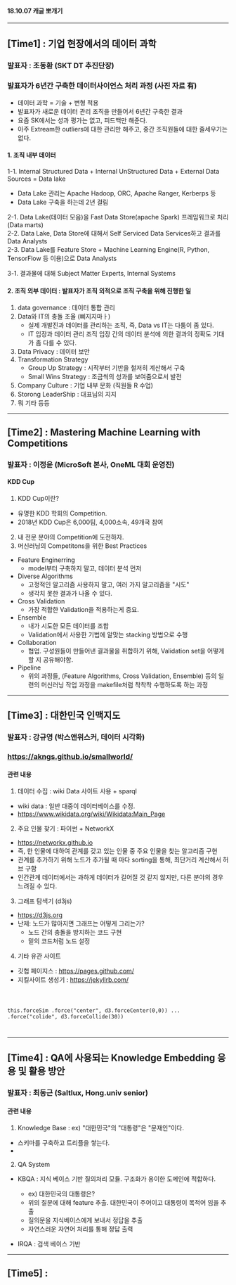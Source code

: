 #### 18.10.07 캐글 뽀개기

<hr>

## [Time1] : 기업 현장에서의 데이터 과학
### 발표자 : 조동환 (SKT DT 추진단장)
### 발표자가 6년간 구축한 데이터사이언스 처리 과정 (사진 자료 有)
* 데이터 과학 = 기술 + 변형 적용 <br>
* 발표자가 새로운 데이터 관리 조직을 만들어서 6년간 구축한 결과
* 요즘 SK에서는 성과 평가는 없고, 피드백만 해준다.
* 아주 Extream한 outliers에 대한 관리만 해주고, 중간 조직원들에 대한 줄세우기는 없다.

#### 1. 조직 내부 데이터 
1-1. Internal Structured Data + Internal UnStructured Data + External Data Sources = Data lake <br>
  * Data Lake 관리는 Apache Hadoop, ORC, Apache Ranger, Kerberps 등
  * Data Lake 구축을 하는데 2년 걸림

2-1. Data Lake(데이터 모음)을 Fast Data Store(apache Spark) 프레임워크로 처리(Data marts) <br>
2-2. Data Lake, Data Store에 대해서 Self Serviced Data Services하고 결과를 Data Analysts <br>
2-3. Data Lake를 Feature Store + Machine Learning Engine(R, Python, TensorFlow 등 이용)으로 Data Analysts

3-1. 결과물에 대해 Subject Matter Experts, Internal Systems

#### 2. 조직 외부 데이터 : 발표자가 조직 외적으로 조직 구축을 위해 진행한 일
1. data governance : 데이터 통합 관리
2. Data와 IT의 충돌 조율 (삐지지마ㅏ) <br>
    * 실제 개발진과 데이터를 관리하는 조직, 즉, Data vs IT는 다툼이 좀 있다.
    * IT 입장과 데이터 관리 조직 입장 간의 데이터 분석에 의한 결과의 정확도 기대가 좀 다를 수 있다.
3. Data Privacy : 데이터 보안
4. Transformation Strategy <br>
    * Group Up Strategy : 시작부터 기반을 철저히 계산해서 구축
    * Small Wins Strategy : 조금씩의 성과를 보여줌으로서 발전
5. Company Culture : 기업 내부 문화 (직원들 R 수업)
6. Storong LeaderShip : 대표님의 지지
7. 뭐 기타 등등

<hr>

## [Time2] : Mastering Machine Learning with Competitions
### 발표자 : 이정윤 (MicroSoft 본사, OneML 대회 운영진)

#### KDD Cup
1. KDD Cup이란?
  * 유명한 KDD 학회의 Competition. 
  * 2018년 KDD Cup은 6,000팀, 4,000소속, 49개국 참여
2. 내 전문 분야의 Competition에 도전하자.
3. 머신러닝의 Competitons을 위한 Best Practices
  * Feature Enginerring
    + model부터 구축하지 말고, 데이터 분석 먼저
  * Diverse Algorithms
    + 고정적인 알고리즘 사용하지 말고, 여러 가지 알고리즘을 "시도"
    + 생각치 못한 결과가 나올 수 있다.
  * Cross Validation
    + 가장 적합한 Validation을 적용하는게 중요.
  * Ensemble
    + 내가 시도한 모든 데이터를 조합
    + Validation에서 사용한 기법에 알맞는 stacking 방법으로 수행
  * Collaboration
    + 협업. 구성원들이 만들어낸 결과물을 취합하기 위해, Validation set을 어떻게 할 지 공유해야함.
  * Pipeline
    + 위의 과정들, (Feature Algorithms, Cross Validation, Ensemble) 등의 일련의 머신러닝 작업 과정을 makefile처럼 착착착 수행하도록 하는 과정

<hr>

## [Time3] : 대한민국 인맥지도
### 발표자 : 강규영 (박스앤위스커, 데이터 시각화)
### https://akngs.github.io/smallworld/

#### 관련 내용
1. 데이터 수집 : wiki Data 사이트 사용 + sparql
 * wiki data : 일반 대중이 데이터베이스를 수정.
 * https://www.wikidata.org/wiki/Wikidata:Main_Page
2. 주요 인물 찾기 : 파이썬 + NetworkX
 * https://networkx.github.io
 * 즉, 한 인물에 대하여 관계를 갖고 있는 인물 중 주요 인물을 찾는 알고리즘 구현
 * 관계를 추가하기 위해 노드가 추가될 때 마다 sorting을 통해, 최단거리 계산해서 허브 구함
 * 인간관계 데이터에서는 과하게 데이터가 길어질 것 같지 않지만, 다른 분야의 경우 느려질 수 있다.
3. 그래프 탐색기 (d3js)
 * https://d3js.org
 * 난제: 노드가 많아지면 그래프는 어떻게 그리는가?
   + 노드 간의 충돌을 방지하는 코드 구현
   + 밑의 코드처럼 노드 설정
4. 기타 유관 사이트
 * 깃헙 페이지스 : https://pages.github.com/
 * 지킬사이트 생성기 : https://jekyllrb.com/

<code>
 
 this.forceSim
  .force("center", d3.forceCenter(0,0))
  ...
  .force("colide", d3.forceCollide(30))
  
</code>

<hr>

## [Time4] : QA에 사용되는 Knowledge Embedding 응용 및 활용 방안
### 발표자 : 최동근 (Saltlux, Hong.univ senior)

#### 관련 내용
1. Knowledge Base : 
  ex) "대한민국"의 "대통령"은 "문재인"이다.
  * 스키마를 구축하고 트리플을 쌓는다.
  * 
  
2. QA System
  * KBQA : 지식 베이스 기반 질의처리 모듈. 구조화가 용이한 도메인에 적합하다.
    + ex) 대한민국의 대통령은?
    + 위의 질문에 대해 feature 추출. 대한민국이 주어이고 대통령이 목적어 임을 추출
    + 질의문을 지식베이스에게 보내서 정답을 추출
    + 자연스러운 자연어 처리를 통해 정답 출력
  
  * IRQA : 검색 베이스 기반
  
<hr>

## [Time5] : 
